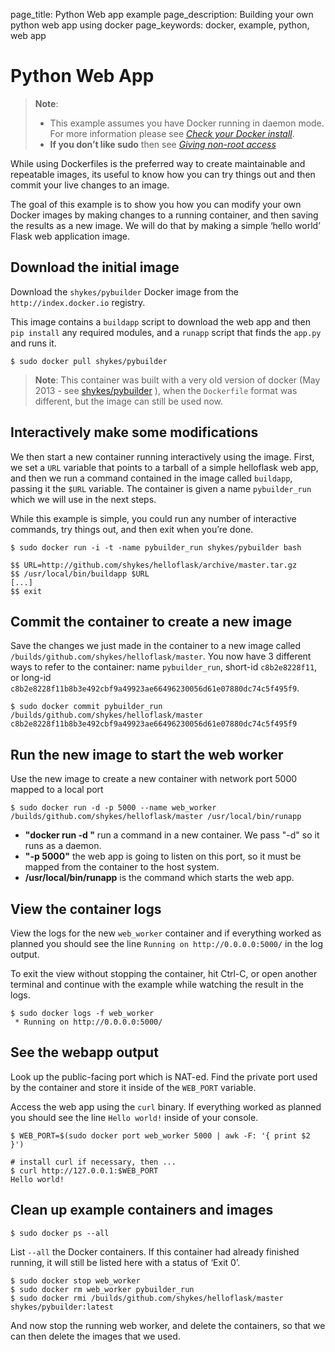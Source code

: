 page_title: Python Web app example
page_description: Building your own python web app using docker
page_keywords: docker, example, python, web app

# Python Web App

> **Note**: 
> 
> - This example assumes you have Docker running in daemon mode. For
>   more information please see [*Check your Docker
>   install*](../hello_world/#running-examples).
> - **If you don’t like sudo** then see [*Giving non-root
>   access*](../../installation/binaries/#dockergroup)

While using Dockerfiles is the preferred way to create maintainable and
repeatable images, its useful to know how you can try things out and
then commit your live changes to an image.

The goal of this example is to show you how you can modify your own
Docker images by making changes to a running container, and then saving
the results as a new image. We will do that by making a simple ‘hello
world’ Flask web application image.

## Download the initial image

Download the `shykes/pybuilder` Docker image from
the `http://index.docker.io` registry.

This image contains a `buildapp` script to download
the web app and then `pip install` any required
modules, and a `runapp` script that finds the
`app.py` and runs it.

    $ sudo docker pull shykes/pybuilder

> **Note**: 
> This container was built with a very old version of docker (May 2013 -
> see [shykes/pybuilder](https://github.com/shykes/pybuilder) ), when the
> `Dockerfile` format was different, but the image can
> still be used now.

## Interactively make some modifications

We then start a new container running interactively using the image.
First, we set a `URL` variable that points to a
tarball of a simple helloflask web app, and then we run a command
contained in the image called `buildapp`, passing it
the `$URL` variable. The container is given a name
`pybuilder_run` which we will use in the next steps.

While this example is simple, you could run any number of interactive
commands, try things out, and then exit when you’re done.

    $ sudo docker run -i -t -name pybuilder_run shykes/pybuilder bash

    $$ URL=http://github.com/shykes/helloflask/archive/master.tar.gz
    $$ /usr/local/bin/buildapp $URL
    [...]
    $$ exit

## Commit the container to create a new image

Save the changes we just made in the container to a new image called
`/builds/github.com/shykes/helloflask/master`. You
now have 3 different ways to refer to the container: name
`pybuilder_run`, short-id `c8b2e8228f11`, or long-id
`c8b2e8228f11b8b3e492cbf9a49923ae66496230056d61e07880dc74c5f495f9`.

    $ sudo docker commit pybuilder_run /builds/github.com/shykes/helloflask/master
    c8b2e8228f11b8b3e492cbf9a49923ae66496230056d61e07880dc74c5f495f9

## Run the new image to start the web worker

Use the new image to create a new container with network port 5000
mapped to a local port

    $ sudo docker run -d -p 5000 --name web_worker /builds/github.com/shykes/helloflask/master /usr/local/bin/runapp

-   **"docker run -d "** run a command in a new container. We pass "-d"
    so it runs as a daemon.
-   **"-p 5000"** the web app is going to listen on this port, so it
    must be mapped from the container to the host system.
-   **/usr/local/bin/runapp** is the command which starts the web app.

## View the container logs

View the logs for the new `web_worker` container and
if everything worked as planned you should see the line
`Running on http://0.0.0.0:5000/` in the log output.

To exit the view without stopping the container, hit Ctrl-C, or open
another terminal and continue with the example while watching the result
in the logs.

    $ sudo docker logs -f web_worker
     * Running on http://0.0.0.0:5000/

## See the webapp output

Look up the public-facing port which is NAT-ed. Find the private port
used by the container and store it inside of the `WEB_PORT`
variable.

Access the web app using the `curl` binary. If
everything worked as planned you should see the line
`Hello world!` inside of your console.

    $ WEB_PORT=$(sudo docker port web_worker 5000 | awk -F: '{ print $2 }')

    # install curl if necessary, then ...
    $ curl http://127.0.0.1:$WEB_PORT
    Hello world!

## Clean up example containers and images

    $ sudo docker ps --all

List `--all` the Docker containers. If this
container had already finished running, it will still be listed here
with a status of ‘Exit 0’.

    $ sudo docker stop web_worker
    $ sudo docker rm web_worker pybuilder_run
    $ sudo docker rmi /builds/github.com/shykes/helloflask/master shykes/pybuilder:latest

And now stop the running web worker, and delete the containers, so that
we can then delete the images that we used.
